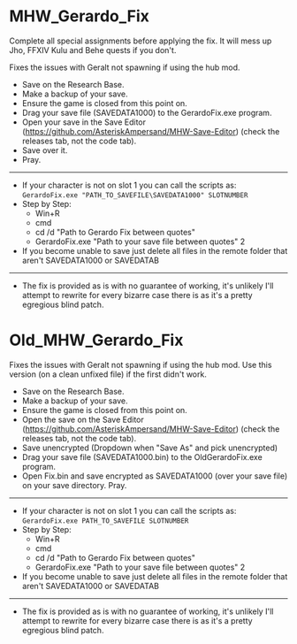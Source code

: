 # MHW_Gerardo_Fix
Complete all special assignments before applying the fix. It will mess up Jho, FFXIV Kulu and Behe quests if you don't.

Fixes the issues with Geralt not spawning if using the hub mod.
 * Save on the Research Base.
 * Make a backup of your save.
 * Ensure the game is closed from this point on.
 * Drag your save file (SAVEDATA1000) to the GerardoFix.exe program.
 * Open your save in the Save Editor (https://github.com/AsteriskAmpersand/MHW-Save-Editor) (check the releases tab, not the code tab).
 * Save over it.
 * Pray.
___
 * If your character is not on slot 1 you can call the scripts as:  
`GerardoFix.exe "PATH_TO_SAVEFILE\SAVEDATA1000" SLOTNUMBER`
 * Step by Step:
   * Win+R
   * cmd
   * cd /d "Path to Gerardo Fix between quotes"
   * GerardoFix.exe "Path to your save file between quotes" 2
 * If you become unable to save just delete all files in the remote folder that aren't SAVEDATA1000 or SAVEDATAB
 ___
  * The fix is provided as is with no guarantee of working, it's unlikely I'll attempt to rewrite for every bizarre case there is as it's a pretty egregious blind patch.

# Old_MHW_Gerardo_Fix
Fixes the issues with Geralt not spawning if using the hub mod.
Use this version (on a clean unfixed file) if the first didn't work.
 * Save on the Research Base.
 * Make a backup of your save.
 * Ensure the game is closed from this point on.
 * Open the save on the Save Editor (https://github.com/AsteriskAmpersand/MHW-Save-Editor) (check the releases tab, not the code tab). 
 * Save unencrypted (Dropdown when "Save As" and pick unencrypted)
 * Drag your save file (SAVEDATA1000.bin) to the OldGerardoFix.exe program. 
 * Open Fix.bin and save encrypted as SAVEDATA1000 (over your save file) on your save directory. Pray.  
___
 * If your character is not on slot 1 you can call the scripts as:  
`GerardoFix.exe PATH_TO_SAVEFILE SLOTNUMBER`
 * Step by Step:
   * Win+R
   * cmd
   * cd /d "Path to Gerardo Fix between quotes"
   * GerardoFix.exe "Path to your save file between quotes" 2
 * If you become unable to save just delete all files in the remote folder that aren't SAVEDATA1000 or SAVEDATAB
 ___
  * The fix is provided as is with no guarantee of working, it's unlikely I'll attempt to rewrite for every bizarre case there is as it's a pretty egregious blind patch.
